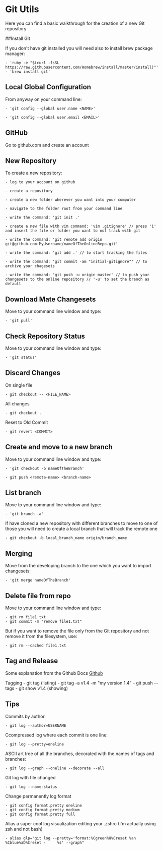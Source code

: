 # Git Utils

Here you can find a basic walkthrough for the creation of a new Git repository

##Install Git

If you don't have git installed you will need also to install brew package manager:

    - 'ruby -e "$(curl -fsSL https://raw.githubusercontent.com/Homebrew/install/master/install)"'
    - 'brew install git'

## Local Global Configuration

From anyway on your command line:

    - 'git config --global user.name <NAME>'

    - 'git config --global user.email <EMAIL>'

## GitHub

Go to github.com and create an account

## New Repository

To create a new repository:

    - log to your account on github

    - create a repository

    - create a new folder wherever you want into your computer

    - navigate to the folder root from your command line

    - write the command: 'git init .'

    - create a new file with vim command: 'vim .gitignore' // press 'i' and insert the file or folder you want to not track with git

    - write the command: 'git remote add origin git@github.com:MyUsername/nameOfTheOnlineRepo.git'

    - write the command: 'git add .' // to start tracking the files

    - write the command: 'git commit -am "initial-gitignore"' // to archive your chagesets

    - write the command: 'git push -u origin master' // to push your changesets to the online repository // '-u' to set the branch as default

## Download Mate Changesets

Move to your command line window and type:

    - 'git pull'

## Check Repository Status

Move to your command line window and type:

    - 'git status'
    
## Discard Changes

On single file

    - git checkout -- <FILE_NAME>
    
All changes

    - git checkout .
    
Reset to Old Commit

    - git revert <COMMIT>

## Create and move to a new branch

Move to your command line window and type:

    - 'git checkout -b nameOfTheBranch'

    - git push <remote-name> <branch-name>

## List branch

Move to your command line window and type:

    - 'git branch -a'
    
If have cloned a new repository with different branches to move to one of those you will need 
to create a local branch that will track the remote one

    - git checkout -b local_branch_name origin/branch_name

## Merging

Move from the developing branch to the one which you want to import changesets:

    - 'git merge nameOfTheBranch'

## Delete file from repo

Move to your command line window and type:

    - git rm file1.txt
    - git commit -m "remove file1.txt"

But if you want to remove the file only from the Git repository and not remove it from the filesystem, use:

    - git rm --cached file1.txt
      
## Tag and Release

Some explanation from the Github Docs
[Github](https://help.github.com/articles/creating-releases/)

Tagging
    - git tag (listing)
    - git tag -a v1.4 -m "my version 1.4"
    - git push --tags
    - git show v1.4 (showing)

## Tips

Commits by author

    - git log --author=USERNAME

Ccompressed log where each commit is one line:

    - git log --pretty=oneline

ASCII art tree of all the branches, decorated with the names of tags and branches:

    - git log --graph --oneline --decorate --all

Git log with file changed
    
    - git log --name-status

Change permanently log format

    - git config format.pretty oneline
    - git config format.pretty medium
    - git config format.pretty full
    
Alias a super cool log visualization editing your .zshrc (I'm actually using zsh and not bash)
 
    - alias glp="git log --pretty='format:%Cgreen%H%Creset %an %Cblue%aD%Creset -     %s' --graph"